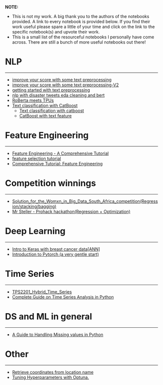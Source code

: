 **NOTE:**  

- This is not my work. A big thank you to the authors of the notebooks provided. A link to every notebook is provided below. If you find their work useful please spare a little of your time and click on the link to the specific notebook(s) and upvote their work.  
- This is a small list of the resourceful notebooks I personally have come across. There are still a bunch of more useful notebooks out there!


# NLP

-----

- [improve your score with some text preprocessing](https://www.kaggle.com/theoviel/improve-your-score-with-some-text-preprocessing)
- [improve your score with some text preprocessing-V2](https://www.kaggle.com/theoviel/improve-your-score-with-text-preprocessing-v2)
- [getting started with text preprocessing](https://www.kaggle.com/sudalairajkumar/getting-started-with-text-preprocessing)
- [nlp with disaster tweets eda cleaning and bert](https://www.kaggle.com/gunesevitan/nlp-with-disaster-tweets-eda-cleaning-and-bert)
- [RoBerta meets TPUs](https://www.kaggle.com/yassinealouini/roberta-meets-tpus)
- [Text classification with CatBoost](https://github.com/lyraxvincent/useful-kaggle-notebooks/tree/master/NLP/text%20classification%20with%20catboost)
  - [Text classification with catboost](https://www.kaggle.com/shashaalam/text-classification-with-catboost)
  - [CatBoost with text feature](https://www.kaggle.com/sishihara/catboost-with-text-feature)

# Feature Engineering

---------------------

- [Feature Engineering - A Comprehensive Tutorial](https://www.kaggle.com/pavansanagapati/feature-engineering-a-comprehensive-tutorial)
- [feature selection tutorial](https://www.kaggle.com/jonas0/feature-selection-tutorial)
- [Comprehensive Tutorial: Feature Engineering](https://www.kaggle.com/milankalkenings/comprehensive-tutorial-feature-engineering)



# Competition winnings

-------

- [Solution_for_the_Womxn_in_Big_Data_South_Africa_competition(Regression/stacking/bagging)](https://www.linkedin.com/in/lucillekaleha/)
- [Mr Steller - Prohack hackathon(Regression + Optimization)](https://www.kaggle.com/adakibet/mr-steller-prohack-hackathon)



# Deep Learning

---------------

- [Intro to Keras with breast cancer data[ANN]](https://www.kaggle.com/thebrownviking20/intro-to-keras-with-breast-cancer-data-ann)
- [Introduction to Pytorch (a very gentle start)](https://www.kaggle.com/frtgnn/introduction-to-pytorch-a-very-gentle-start)



# Time Series

-------------

- [TPS2201_Hybrid_Time_Series](https://www.kaggle.com/teckmengwong/tps2201-hybrid-time-series)
- [Complete Guide on Time Series Analysis in Python](https://www.kaggle.com/code/prashant111/complete-guide-on-time-series-analysis-in-python)



# DS and ML in general

----------------------

- [A Guide to Handling Missing values in Python](https://www.kaggle.com/parulpandey/a-guide-to-handling-missing-values-in-python)


# Other

-------

- [Retrieve coordinates from location name](https://www.linkedin.com/in/muthomi-ted/)
- [Tuning Hyperparameters with Optuna.](https://www.kaggle.com/santiagovaldarrama/30-days-of-ml-stacked-ensembles)



